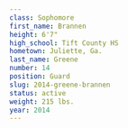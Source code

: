 ```yaml
---
class: Sophomore
first_name: Brannen
height: 6'7"
high_school: Tift County HS
hometown: Juliette, Ga.
last_name: Greene
number: 14
position: Guard
slug: 2014-greene-brannen
status: active
weight: 215 lbs.
year: 2014
---
```

